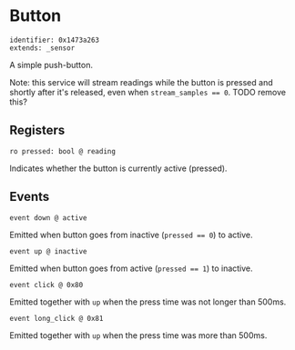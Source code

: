 # Button

    identifier: 0x1473a263
    extends: _sensor

A simple push-button.

Note: this service will stream readings while the button is pressed and shortly after it's released, even
when `stream_samples == 0`. TODO remove this?

## Registers

    ro pressed: bool @ reading

Indicates whether the button is currently active (pressed).

## Events

    event down @ active

Emitted when button goes from inactive (`pressed == 0`) to active.

    event up @ inactive

Emitted when button goes from active (`pressed == 1`) to inactive.

    event click @ 0x80

Emitted together with `up` when the press time was not longer than 500ms.

    event long_click @ 0x81

Emitted together with `up` when the press time was more than 500ms.
